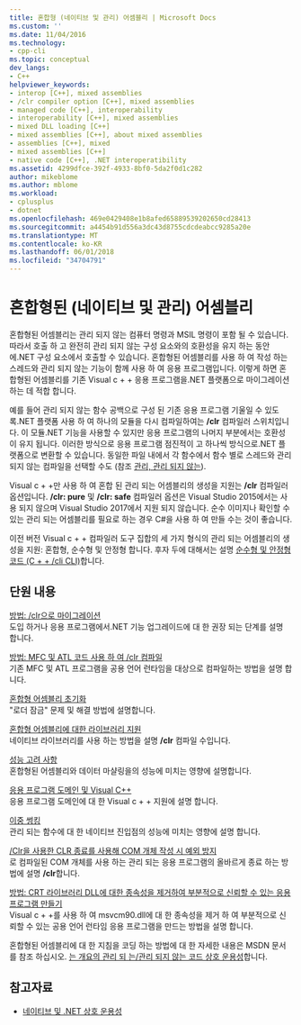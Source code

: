 ```yaml
---
title: 혼합형 (네이티브 및 관리) 어셈블리 | Microsoft Docs
ms.custom: ''
ms.date: 11/04/2016
ms.technology:
- cpp-cli
ms.topic: conceptual
dev_langs:
- C++
helpviewer_keywords:
- interop [C++], mixed assemblies
- /clr compiler option [C++], mixed assemblies
- managed code [C++], interoperability
- interoperability [C++], mixed assemblies
- mixed DLL loading [C++]
- mixed assemblies [C++], about mixed assemblies
- assemblies [C++], mixed
- mixed assemblies [C++]
- native code [C++], .NET interoperatibility
ms.assetid: 4299dfce-392f-4933-8bf0-5da2f0d1c282
author: mikeblome
ms.author: mblome
ms.workload:
- cplusplus
- dotnet
ms.openlocfilehash: 469e0429408e1b8afed65889539202650cd28413
ms.sourcegitcommit: a4454b91d556a3dc43d8755cdcdeabcc9285a20e
ms.translationtype: MT
ms.contentlocale: ko-KR
ms.lasthandoff: 06/01/2018
ms.locfileid: "34704791"
---
```

# <a name="mixed-native-and-managed-assemblies"></a>혼합형된 (네이티브 및 관리) 어셈블리

혼합형된 어셈블리는 관리 되지 않는 컴퓨터 명령과 MSIL 명령이 포함 될 수 있습니다. 따라서 호출 하 고 완전히 관리 되지 않는 구성 요소와의 호환성을 유지 하는 동안에.NET 구성 요소에서 호출할 수 있습니다. 혼합형된 어셈블리를 사용 하 여 작성 하는 스레드와 관리 되지 않는 기능이 함께 사용 하 여 응용 프로그램입니다. 이렇게 하면 혼합형된 어셈블리를 기존 Visual c + + 응용 프로그램을.NET 플랫폼으로 마이그레이션하는 데 적합 합니다.

예를 들어 관리 되지 않는 함수 공백으로 구성 된 기존 응용 프로그램 기울일 수 있도록.NET 플랫폼 사용 하 여 하나의 모듈을 다시 컴파일하여는 **/clr** 컴파일러 스위치입니다. 이 모듈.NET 기능을 사용할 수 있지만 응용 프로그램의 나머지 부분에서는 호환성이 유지 됩니다. 이러한 방식으로 응용 프로그램 점진적이 고 하나씩 방식으로.NET 플랫폼으로 변환할 수 있습니다. 동일한 파일 내에서 각 함수에서 함수 별로 스레드와 관리 되지 않는 컴파일을 선택할 수도 (참조 [관리, 관리 되지 않는](../preprocessor/managed-unmanaged.md)).

Visual c + +만 사용 하 여 혼합 된 관리 되는 어셈블리의 생성을 지원는 **/clr** 컴파일러 옵션입니다. **/clr: pure** 및 **/clr: safe** 컴파일러 옵션은 Visual Studio 2015에서는 사용 되지 않으며 Visual Studio 2017에서 지원 되지 않습니다. 순수 이미지나 확인할 수 있는 관리 되는 어셈블리를 필요로 하는 경우 C#을 사용 하 여 만들 수는 것이 좋습니다.

이전 버전 Visual c + + 컴파일러 도구 집합의 세 가지 형식의 관리 되는 어셈블리의 생성을 지원: 혼합형, 순수형 및 안정형 합니다. 후자 두에 대해서는 설명 [순수형 및 안정형 코드 (C + + /cli CLI)](../dotnet/pure-and-verifiable-code-cpp-cli.md)합니다.

## <a name="in-this-section"></a>단원 내용

[방법: /clr으로 마이그레이션](../dotnet/how-to-migrate-to-clr.md)<br/>
도입 하거나 응용 프로그램에서.NET 기능 업그레이드에 대 한 권장 되는 단계를 설명 합니다.

[방법: MFC 및 ATL 코드 사용 하 여 /clr 컴파일](../dotnet/how-to-compile-mfc-and-atl-code-by-using-clr.md)<br/>
기존 MFC 및 ATL 프로그램을 공용 언어 런타임을 대상으로 컴파일하는 방법을 설명 합니다.

[혼합형 어셈블리 초기화](../dotnet/initialization-of-mixed-assemblies.md)<br/>
"로더 잠금" 문제 및 해결 방법에 설명합니다.

[혼합형 어셈블리에 대한 라이브러리 지원](../dotnet/library-support-for-mixed-assemblies.md)<br/>
네이티브 라이브러리를 사용 하는 방법을 설명 **/clr** 컴파일 수입니다.

[성능 고려 사항](../dotnet/performance-considerations-for-interop-cpp.md)<br/>
혼합형된 어셈블리와 데이터 마샬링을의 성능에 미치는 영향에 설명합니다.

[응용 프로그램 도메인 및 Visual C++](../dotnet/application-domains-and-visual-cpp.md)<br/>
응용 프로그램 도메인에 대 한 Visual c + + 지원에 설명 합니다.

[이중 썽킹](../dotnet/double-thunking-cpp.md)<br/>
관리 되는 함수에 대 한 네이티브 진입점의 성능에 미치는 영향에 설명 합니다.

[/Clr을 사용한 CLR 종료를 사용해 COM 개체 작성 시 예외 방지](../dotnet/avoiding-exceptions-on-clr-shutdown-when-consuming-com-objects-built-with-clr.md)<br/>
로 컴파일된 COM 개체를 사용 하는 관리 되는 응용 프로그램의 올바르게 종료 하는 방법에 설명 **/clr**합니다.

[방법: CRT 라이브러리 DLL에 대한 종속성을 제거하여 부분적으로 신뢰할 수 있는 응용 프로그램 만들기](../dotnet/create-a-partially-trusted-application.md)<br/>
Visual c + +를 사용 하 여 msvcm90.dll에 대 한 종속성을 제거 하 여 부분적으로 신뢰할 수 있는 공용 언어 런타임 응용 프로그램을 만드는 방법을 설명 합니다.

혼합형된 어셈블리에 대 한 지침을 코딩 하는 방법에 대 한 자세한 내용은 MSDN 문서를 참조 하십시오. [는 개요의 관리 되 는/관리 되지 않는 코드 상호 운용성](https://msdn.microsoft.com/en-us/library/ms973872.aspx)합니다.

## <a name="see-also"></a>참고자료

- [네이티브 및 .NET 상호 운용성](../dotnet/native-and-dotnet-interoperability.md)
